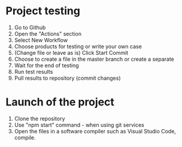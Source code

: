 # Project testing

1. Go to Github
2. Open the "Actions" section
3. Select New Workflow
4. Choose products for testing or write your own case
5. (Change file or leave as is) Click Start Commit
6. Choose to create a file in the master branch or create a separate
7. Wait for the end of testing
8. Run test results
9. Pull results to repository (commit changes)

# Launch of the project

1. Clone the repository
2. Use "npm start" command - when using git services
3. Open the files in a software compiler such as Visual Studio Code, compile.
